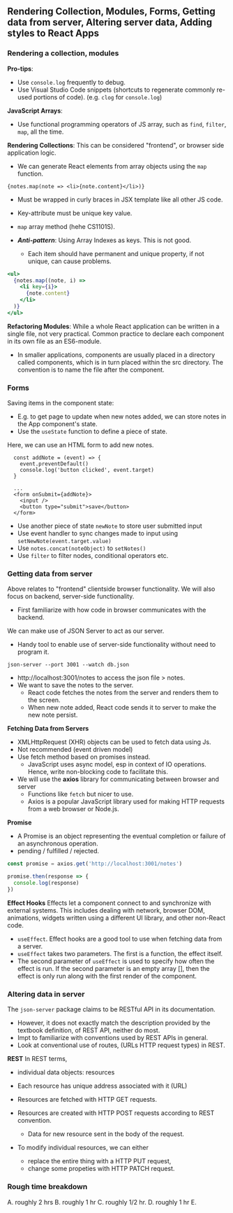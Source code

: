 ## **Rendering Collection, Modules, Forms, Getting data from server, Altering server data, Adding styles to React Apps**

### Rendering a collection, modules

**Pro-tips**:
* Use `console.log` frequently to debug.
* Use Visual Studio Code snippets (shortcuts to regenerate commonly re-used portions of code). (e.g. `clog` for `console.log`)

**JavaScript Arrays**:
* Use functional programming operators of JS array, such as `find`, `filter`, `map`, all the time.

**Rendering Collections**:
This can be considered "frontend", or browser side application logic.
* We can generate React elements from array objects using the `map` function.
```JSX
{notes.map(note => <li>{note.content}</li>)}
```
* Must be wrapped in curly braces in JSX template like all other JS code.
* Key-attribute must be unique key value.
* `map` array method (hehe CS1101S).

* ***Anti-pattern***: Using Array Indexes as keys. This is not good.
    * Each item should have permanent and unique property, if not unique, can cause problems.
```jsx
<ul>
  {notes.map((note, i) => 
    <li key={i}>
      {note.content}
    </li>
  )}
</ul>
```
**Refactoring Modules**:
While a whole React application can be written in a single file, not very practical. Common practice to declare each component in its own file as an ES6-module.
* In smaller applications, components are usually placed in a directory called components, which is in turn placed within the src directory. The convention is to name the file after the component.


### Forms

Saving items in the component state:
* E.g. to get page to update when new notes added, we can store notes in the App component's state. 
* Use the `useState` function to define a piece of state.

Here, we can use an HTML form to add new notes.
```JSX
  const addNote = (event) => {
    event.preventDefault()
    console.log('button clicked', event.target)
  }

  ...
  <form onSubmit={addNote}>
    <input />
    <button type="submit">save</button>
  </form>   
```
* Use another piece of state `newNote` to store user submitted input
* Use event handler to sync changes made to input using `setNewNote(event.target.value)` 
* Use `notes.concat(noteObject)` to `setNotes()`
* Use `filter` to filter nodes, conditional operators etc.


### Getting data from server

Above relates to "frontend" clientside browser functionality. We will also focus on backend, server-side functionality. 
* First familiarize with how code in browser communicates with the backend.

We can make use of JSON Server to act as our server. 
  * Handy tool to enable use of server-side functionality without need to program it.
```
json-server --port 3001 --watch db.json
```
* http://localhost:3001/notes to access the json file > notes.
* We want to save the notes to the server. 
  * React code fetches the notes from the server and renders them to the screen. 
  * When new note added, React code sends it to server to make the new note persist.


**Fetching Data from Servers**
* XMLHttpRequest (XHR) objects can be used to fetch data using Js.
* Not recommended (event driven model)
* Use fetch method based on promises instead. 
  * JavaScript uses async model, esp in context of IO operations. Hence, write non-blocking code to facilitate this.
* We will use the **axios** library for communicating between browser and server
  * Functions like `fetch` but nicer to use.
  * Axios is a popular JavaScript library used for making HTTP requests from a web browser or Node.js.

**Promise**
* A Promise is an object representing the eventual completion or failure of an asynchronous operation.
* pending / fulfilled / rejected.
```jsx
const promise = axios.get('http://localhost:3001/notes')

promise.then(response => {
  console.log(response)
})
```

**Effect Hooks**
Effects let a component connect to and synchronize with external systems. This includes dealing with network, browser DOM, animations, widgets written using a different UI library, and other non-React code.
* `useEffect`. Effect hooks are a good tool to use when fetching data from a server.
* `useEffect` takes two parameters. The first is a function, the effect itself.
*  The second parameter of `useEffect` is used to specify how often the effect is run. If the second parameter is an empty array [], then the effect is only run along with the first render of the component.


### Altering data in server

The `json-server` package claims to be RESTful API in its documentation.
* However, it does not exactly match the description provided by the textbook definition, of REST API, neither do most.
* Impt to familiarize with conventions used by REST APIs in general.
* Look at conventional use of routes, (URLs HTTP request types) in REST.

**REST**
In REST terms, 
* individual data objects: resources
* Each resource has unique address associated with it (URL)
* Resources are fetched with HTTP GET requests.
* Resources are created with HTTP POST requests according to REST convention.
  * Data for new resource sent in the body of the request.

* To modify individual resources, we can either 
  * replace the entire thing with a HTTP PUT request, 
  * change some propeties with HTTP PATCH request.





### Rough time breakdown

A. roughly 2 hrs
B. roughly 1 hr
C. roughly 1/2 hr.
D. roughly 1 hr
E.